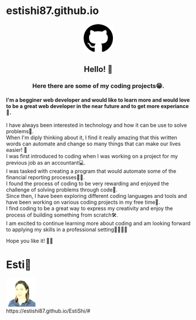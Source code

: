 # estishi87.github.io 
<!-- PIC --> <div align="center">
  <a href="https://estishi87.github.io/EstiShi/">
    <img src="images/github.svg" alt="Logo" width="80" height="80">
  </a>


## Hello! 👋<br >
  ### Here there are some of my coding projects😁. <br ></div>
#### I'm a begginer web developer and would like to learn more and would love to be a great web developer in the near future and to get more experiance🤖.<br > 
I have always been interested in technology and how it can be use to solve problems💫.<br >
When I'm diply thinking about it, I find it really amazing that this written words can automate and change so many things that can make our lives easier! 🦾<br >
I was first introduced to coding when I was working on a project for my previous job as an accountant💻.<br >
I was tasked with creating a program that would automate some of the financial reporting processes🕵️‍♀️.<br >
I found the process of coding to be very rewarding and enjoyed the challenge of solving problems through code🔀.<br >
Since then, I have been exploring different coding languages and tools and have been working on various coding projects in my free time🧐.<br >
I find coding to be a great way to express my creativity and enjoy the process of building something from scratch🛠️.<br >
I am excited to continue learning more about coding and am looking forward to applying my skills in a professional setting🏅🥉🥈🥇<br >

Hope you like it! 🙌🏻

# Esti🎀<br />
<!-- PIC --> <div align="left">
  <a href="https://estishi87.github.io/EstiShi/">
    <img src="images/Esti.jpeg" alt="Logo" width="80" height="80">
  </a> <br >
https://estishi87.github.io/EstiShi/#
